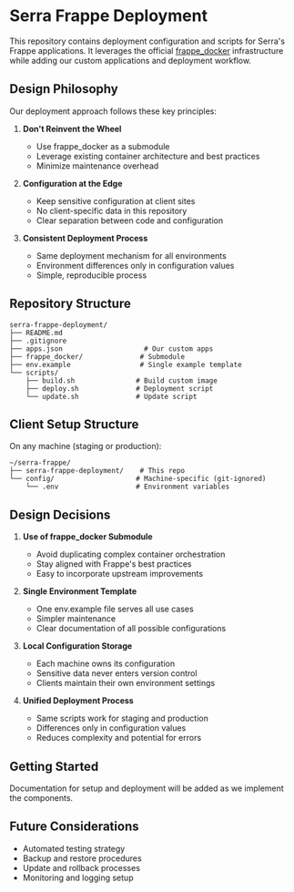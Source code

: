 # Serra Frappe Deployment

This repository contains deployment configuration and scripts for Serra's Frappe applications. It leverages the official [frappe_docker](https://github.com/frappe/frappe_docker) infrastructure while adding our custom applications and deployment workflow.

## Design Philosophy

Our deployment approach follows these key principles:

1. **Don't Reinvent the Wheel**
   - Use frappe_docker as a submodule
   - Leverage existing container architecture and best practices
   - Minimize maintenance overhead

2. **Configuration at the Edge**
   - Keep sensitive configuration at client sites
   - No client-specific data in this repository
   - Clear separation between code and configuration

3. **Consistent Deployment Process**
   - Same deployment mechanism for all environments
   - Environment differences only in configuration values
   - Simple, reproducible process

## Repository Structure

```
serra-frappe-deployment/
├── README.md
├── .gitignore
├── apps.json                    # Our custom apps
├── frappe_docker/              # Submodule
├── env.example                 # Single example template
└── scripts/
    ├── build.sh               # Build custom image
    ├── deploy.sh              # Deployment script
    └── update.sh              # Update script
```

## Client Setup Structure

On any machine (staging or production):
```
~/serra-frappe/
├── serra-frappe-deployment/    # This repo
└── config/                    # Machine-specific (git-ignored)
    └── .env                   # Environment variables
```

## Design Decisions

1. **Use of frappe_docker Submodule**
   - Avoid duplicating complex container orchestration
   - Stay aligned with Frappe's best practices
   - Easy to incorporate upstream improvements

2. **Single Environment Template**
   - One env.example file serves all use cases
   - Simpler maintenance
   - Clear documentation of all possible configurations

3. **Local Configuration Storage**
   - Each machine owns its configuration
   - Sensitive data never enters version control
   - Clients maintain their own environment settings

4. **Unified Deployment Process**
   - Same scripts work for staging and production
   - Differences only in configuration values
   - Reduces complexity and potential for errors

## Getting Started

Documentation for setup and deployment will be added as we implement the components.

## Future Considerations

- Automated testing strategy
- Backup and restore procedures
- Update and rollback processes
- Monitoring and logging setup
